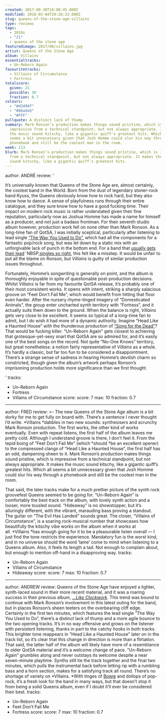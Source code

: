 ```yaml
---
created: 2017-08-30T18:00:45.000Z
modified: 2018-03-04T20:26:32.000Z
slug: queens-of-the-stone-age-villains
type: reviews
tags:
  - 2010s
  - "21"
  - queens of the stone age
featuredimage: 2017/08/villains.jpg
artist: Queens of the Stone Age
album: Villains
essentialtracks:
  - Un-Reborn Again
favouritetracks:
  - Villains of Circumstance
  - Fortress
totalscore:
  given: 21
  possible: 30
  fraction: 0.7
colours:
  - "#d3494f"
  - "#86a9a5"
  - "#FFF"
pullquote: A distinct lack of thump
summary: Mark Ronson’s production makes things sound pristine, which is
  impressive from a technical standpoint, but not always appropriate. It makes
  the music sound kitschy, like a gigantic quiff's greatest hits. Which all
  seems a bit unnecessary given that Josh Homme could slur his way through a
  phonebook and still be the coolest man in the room.
week: 113
blurb: Mark Ronson’s production makes things sound pristine, which is impressive
  from a technical standpoint, but not always appropriate. It makes the music
  sound kitschy, like a gigantic quiff's greatest hits.
---
```

author: ANDRÉ
review: '<div class="_d97"><p>It’s universally known that Queens of the Stone
  Age are, almost certainly, the coolest band in the World. Born from the dust
  of legendary stoner-rock band Kyuss, the Queens obviously know how to rock
  hard, but they also know how to dance. A sense of playfulness runs through
  their entire catalogue, and they sure know how to have a good fucking time.
  Their impact on modern rock music is rather understated given their fine
  reputation, particularly now as Joshua Homme has made a name for himself as a
  producer, and not just a badass frontman. For their seventh studio album
  however, production work fell on none other than Mark Ronson. As a long-time
  fan of QotSA, I was initially sceptical, particularly after listening to lead
  single <a href="https://www.youtube.com/watch?v=GvyNyFXHj4k" target="_blank"
  rel="noopener">“The Way You Used to Do”</a>, which had all the components for
  a fantastic pop/rock song, but was let down by a static mix with an
  unforgivable lack of punch in the bottom end. For a band that <a
  href="https://www.youtube.com/watch?v=s88r_q7oufE" target="_blank"
  rel="noopener">usually gets their lead</a>¨NBSP;<a
  href="https://www.youtube.com/watch?v=iFca32_7YUU" target="_blank"
  rel="noopener">singles so right</a>, this felt like a misstep. It would be
  unfair to put all the blame on Ronson, but <em>Villains</em> is guilty of
  similar production issues throughout.</p><p>Fortunately, Homme’s songwriting
  is generally on point, and the album is thoroughly enjoyable in spite of
  questionable post-production decisions. Whilst <em>Villains</em> is far from
  my favourite QotSA release, it’s probably one of their most consistent works.
  It opens with intent, striking a sharply salacious groove on “Feet Don’t Fail
  Me”, which would benefit from hitting that floor even harder. After the
  nursery rhyme-tinged imagery of “Domesticated Animals”, the group enter
  uncharted synth territory with “Fortress”, and it actually suits them down to
  the ground. When the balance is right, <em>Villains</em> gets very close to be
  excellent. It seems so typical of a long-time fan to admit, but I do wish it
  had more of a dynamic authority. Imagine “Head Like a Haunted House” with the
  thunderous production of <a href="https://www.youtube.com/watch?v=HrA2KLtAn1A"
  target="_blank" rel="noopener">“Song for the Dead”</a>? That would be fucking
  killer. “Un-Reborn Again” gets closest to achieving that grotesque-yet-sexy
  snarl that QotSA are so admired for, and it’s easily one of the best songs on
  the record. Not quite “No-One Knows” territory, but great nonetheless: a
  notion fairly representative of <em>Villains</em> as a whole. It’s hardly a
  classic, but far too fun to be considered a disappointment. There’s a strange
  sense of sadness in hearing Homme’s devilish charm so constricted, though
  given the album’s artwork perhaps Ronson’s imprisoning production holds more
  significance than we first thought.</p></div>'
tracks:
  - Un-Reborn Again
  - ­­Fortress
  - ­­Villains of Circumstance
score:
  score: 7
  max: 10
  fraction: 0.7
---
author: FRED
review: >-
  The new Queens of the Stone Age album is a bit dorky for me to get fully on
  board with. There’s a sentence I never thought I’d write. *Villains *dabbles
  in two new sounds: synthesisers and scrunchy Mark Ronson production. The first
  works, the other kind of works eventually. Even with repeat listens, the first
  half of the album leaves me pretty cold. Although I understand groove is
  there, I don’t feel it. From the tepid boing of “Feet Don’t Fail Me” (which
  *should *be an excellent opener) to the compressed clangs of “Head Like a
  Haunted House”, the first half has an odd, dampening sheen to it. Mark
  Ronson’s production makes things sound pristine, which is impressive from a
  technical standpoint, but not always appropriate. It makes the music sound
  kitschy, like a gigantic quiff’s greatest hits. Which all seems a bit
  unnecessary given that Josh Homme could slur his way through a phonebook and
  still be the coolest man in the room.

  That said, the later tracks make for a much prettier picture of the synth rock groovefest Queens seemed to be going for. “Un-Reborn Again” is comfortably the best track on the album, with lovely synth action and a looser, more tousled sound. “Hideaway” is no showstopper, but it’s alluringly different, with the vibrant, marauding bass proving a standout. The guitar on “The Evil Has Landed” sounds great. The closer, “Villains of Circumstance”, is a soaring rock-musical number that showcases how beautifully the kitschy vibe works on the album when it works at all. *Villains *has enough going for it to be a pleasurable listen overall — I just find the tone restricts the experience. Mandatory fun is the worst kind, and in no universe should the word ‘lame’ come to mind when listening to a Queens album. Also, it feels its length a tad. Not enough to complain about, but enough to mention off-hand in a disapproving way.
tracks:
  - Un-Reborn Again
  - ­­Villains of Circumstance
  - ­­Hideaway
score:
  score: 7
  max: 10
  fraction: 0.7
---
author: ANDREW
review: Queens of the Stone Age have enjoyed a lighter, synth-laced sound in
  their more recent material, and it was a roaring success in their previous
  album, [*…Like Clockwork*](<https://audioxide.com/reviews/like-clockwork/>).
  This trend was bound to continue with Mark Ronson’s involvement in this latest
  outing for the band, but in places Ronson’s sheen teeters on the overbearing
  cliff edge. Certainly in the first ten minutes, which features the lead single
  “The Way You Used to Do”, there’s a distinct lack of thump and a more agile
  bounce to the two opening tracks. It’s in no way offensive and grows on the
  listener with persistent listening, thanks in part to the catchy hooks in both
  tracks. This brighter tone reappears in “Head Like a Haunted House” later on
  in the track list, so it’s clear that this change in direction is more than a
  flirtation. That said, the latter half of the album will likely have more of a
  resemblance to older QotSA material and it’s a welcome change of pace.
  “Un-Reborn Again” grumbles along and never outstays its welcome despite a near
  seven-minute playtime. Synths still tie the track together and the final two
  minutes, which pulls the instrumental back before letting rip with a rumbling
  bass and a horn section, makes for a satisfying track all round. There’s no
  shortage of variety on *Villains. *With tinges of
  [Bowie](<https://audioxide.com/reviews/david-bowie-low/>) and dollops of
  pop-rock, it’s a fresh look for the band in many ways, but that doesn’t stop
  it from being a solid Queens album, even if I doubt it’ll ever be considered
  their best.
tracks:
  - Un-Reborn Again
  - ­­Feet Don’t Fail Me
  - ­­Fortress
score:
  score: 7
  max: 10
  fraction: 0.7
